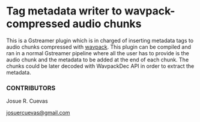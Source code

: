# Tag metadata writer to wavpack-compressed audio chunks

This is a Gstreamer plugin which is in charged of inserting metadata tags to audio chunks compressed with [wavpack](http://www.wavpack.com/). This plugin can be compiled and ran in a normal Gstreamer pipeline where all the user has to provide is the audio chunk and the metadata to be added at the end of each chunk. The chunks could be later decoded with WavpackDec API in order to extract the metadata.

### CONTRIBUTORS

Josue R. Cuevas

josuercuevas@gmail.com
